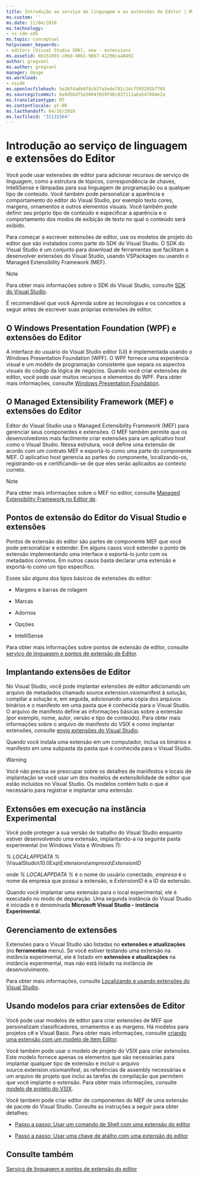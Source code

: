 ```yaml
---
title: Introdução ao serviço de linguagem e as extensões de Editor | Microsoft Docs
ms.custom: ''
ms.date: 11/04/2016
ms.technology:
- vs-ide-sdk
ms.topic: conceptual
helpviewer_keywords:
- editors [Visual Studio SDK], new - extensions
ms.assetid: 6b151891-c06d-40b1-9867-42298caa8492
author: gregvanl
ms.author: gregvanl
manager: douge
ms.workload:
- vssdk
ms.openlocfilehash: 5e36f4a6b0f8cb37a5ede782c24c7593285b7705
ms.sourcegitcommit: 6a9d5bd75e50947659fd6c837111a6a547884e2a
ms.translationtype: MT
ms.contentlocale: pt-BR
ms.lasthandoff: 04/16/2018
ms.locfileid: "31131564"
---
```

# <a name="getting-started-with-language-service-and-editor-extensions"></a>Introdução ao serviço de linguagem e extensões do Editor
Você pode usar extensões de editor para adicionar recursos de serviço de linguagem, como a estrutura de tópicos, correspondência de chaves, IntelliSense e lâmpadas para sua linguagem de programação ou a qualquer tipo de conteúdo. Você também pode personalizar a aparência e comportamento do editor do Visual Studio, por exemplo texto cores, margens, ornamentos e outros elementos visuais. Você também pode definir seu próprio tipo de conteúdo e especificar a aparência e o comportamento dos modos de exibição de texto no qual o conteúdo será exibido.  
  
 Para começar a escrever extensões de editor, use os modelos de projeto do editor que são instalados como parte do SDK do Visual Studio. O SDK do Visual Studio é um conjunto para download de ferramentas que facilitam a desenvolver extensões do Visual Studio, usando VSPackages ou usando o Managed Extensibility Framework (MEF).  
  
> [!NOTE]
>  Para obter mais informações sobre o SDK do Visual Studio, consulte [SDK do Visual Studio](../extensibility/visual-studio-sdk.md).  
  
 É recomendável que você Aprenda sobre as tecnologias e os conceitos a seguir antes de escrever suas próprias extensões de editor.  
  
## <a name="the-windows-presentation-foundation-wpf-and-editor-extensions"></a>O Windows Presentation Foundation (WPF) e extensões do Editor  
 A interface do usuário do Visual Studio editor (UI) é implementada usando o Windows Presentation Foundation (WPF). O WPF fornece uma experiência visual e um modelo de programação consistente que separa os aspectos visuais do código da lógica de negócios. Quando você criar extensões de editor, você pode usar muitos recursos e elementos do WPF. Para obter mais informações, consulte [Windows Presentation Foundation](/dotnet/framework/wpf/index).  
  
## <a name="the-managed-extensibility-framework-mef-and-editor-extensions"></a>O Managed Extensibility Framework (MEF) e extensões do Editor  
 Editor do Visual Studio usa o Managed Extensibility Framework (MEF) para gerenciar seus componentes e extensões. O MEF também permite que os desenvolvedores mais facilmente criar extensões para um aplicativo host como o Visual Studio. Nessa estrutura, você define uma extensão de acordo com um contrato MEF e exportá-lo como uma parte do componente MEF. O aplicativo host gerencia as partes do componente, localizando-os, registrando-os e certificando-se de que eles serão aplicados ao contexto correto.  
  
> [!NOTE]
>  Para obter mais informações sobre o MEF no editor, consulte [Managed Extensibility Framework no Editor de](../extensibility/managed-extensibility-framework-in-the-editor.md).  
  
## <a name="visual-studio-editor-extension-points-and-extensions"></a>Pontos de extensão do Editor do Visual Studio e extensões  
 Pontos de extensão do editor são partes de componente MEF que você pode personalizar e estender. Em alguns casos você estender o ponto de extensão implementando uma interface e exportá-lo junto com os metadados corretos. Em outros casos basta declarar uma extensão e exportá-lo como um tipo específico.  
  
 Esses são alguns dos tipos básicos de extensões do editor:  
  
-   Margens e barras de rolagem  
  
-   Marcas  
  
-   Adornos  
  
-   Opções  
  
-   IntelliSense  
  
 Para obter mais informações sobre pontos de extensão de editor, consulte [serviço de linguagem e pontos de extensão de Editor](../extensibility/language-service-and-editor-extension-points.md).  
  
## <a name="deploying-editor-extensions"></a>Implantando extensões de Editor  
 No Visual Studio, você pode implantar extensões de editor adicionando um arquivo de metadados chamado source.extension.vsixmanifest à solução, compilar a solução e, em seguida, adicionando uma cópia dos arquivos binários e o manifesto em uma pasta que é conhecida para o Visual Studio. O arquivo de manifesto define as informações básicas sobre a extensão (por exemplo, nome, autor, versão e tipo de conteúdo). Para obter mais informações sobre o arquivo de manifesto do VSIX e como implantar extensões, consulte [envio extensões do Visual Studio](../extensibility/shipping-visual-studio-extensions.md).  
  
 Quando você instala uma extensão em um computador, inclua os binários e manifesto em uma subpasta da pasta que é conhecida para o Visual Studio.  
  
> [!WARNING]
>  Você não precisa se preocupar sobre os detalhes de manifestos e locais de implantação se você usar um dos modelos de extensibilidade de editor que estão incluídos no Visual Studio. Os modelos contém tudo o que é necessário para registrar e implantar uma extensão.  
  
## <a name="running-extensions-in-the-experimental-instance"></a>Extensões em execução na instância Experimental  
 Você pode proteger a sua versão de trabalho do Visual Studio enquanto estiver desenvolvendo uma extensão, implantando-a na seguinte pasta experimental (no Windows Vista e Windows 7):  
  
 *% LOCALAPPDATA %* \VisualStudio\10.0Exp\Extensions\\*empresa*\\*ExtensionID*  
  
 onde *% LOCALAPPDATA %* é o nome do usuário conectado, *empresa* é o nome da empresa que possui a extensão, e *ExtensionID* é a ID da extensão.  
  
 Quando você implantar uma extensão para o local experimental, ele é executado no modo de depuração. Uma segunda instância do Visual Studio é iniciada e é denominada **Microsoft Visual Studio - instância Experimental**.  
  
## <a name="managing-extensions"></a>Gerenciamento de extensões  
 Extensões para o Visual Studio são listadas no **extensões e atualizações** (no **ferramentas** menu). Se você estiver testando uma extensão na instância experimental, ele é listado em **extensões e atualizações** na instância experimental, mas não está listado na instância de desenvolvimento.  
  
 Para obter mais informações, consulte [Localizando e usando extensões do Visual Studio](../ide/finding-and-using-visual-studio-extensions.md).  
  
## <a name="using-templates-to-create-editor-extensions"></a>Usando modelos para criar extensões de Editor  
 Você pode usar modelos de editor para criar extensões de MEF que personalizam classificadores, ornamentos e as margens. Há modelos para projetos c# e Visual Basic. Para obter mais informações, consulte [criando uma extensão com um modelo de Item Editor](../extensibility/creating-an-extension-with-an-editor-item-template.md).  
  
 Você também pode usar o modelo de projeto do VSIX para criar extensões. Este modelo fornece apenas os elementos que são necessárias para implantar qualquer tipo de extensão e incluir o arquivo source.extension.vsixmanifest, as referências de assembly necessárias e um arquivo de projeto que inclui as tarefas de compilação que permitem que você implante o extensão. Para obter mais informações, consulte [modelo de projeto do VSIX](../extensibility/vsix-project-template.md).  
  
 Você também pode criar editor de componentes do MEF de uma extensão de pacote do Visual Studio. Consulte as instruções a seguir para obter detalhes:  
  
-   [Passo a passo: Usar um comando de Shell com uma extensão do editor](../extensibility/walkthrough-using-a-shell-command-with-an-editor-extension.md)  
  
-   [Passo a passo: Usar uma chave de atalho com uma extensão do editor](../extensibility/walkthrough-using-a-shortcut-key-with-an-editor-extension.md)  
  
## <a name="see-also"></a>Consulte também  
 [Serviço de linguagem e pontos de extensão do editor](../extensibility/language-service-and-editor-extension-points.md)